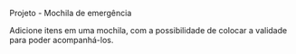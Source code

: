 Projeto - Mochila de emergência

Adicione itens em uma mochila, com a possibilidade de colocar a validade para poder acompanhá-los. 
